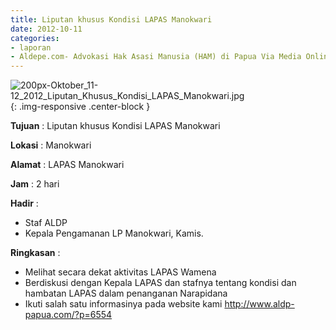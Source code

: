 ```yaml
---
title: Liputan khusus Kondisi LAPAS Manokwari
date: 2012-10-11
categories:
- laporan
- Aldepe.com- Advokasi Hak Asasi Manusia (HAM) di Papua Via Media Online, Mobile Phone dan Social Media
---
```

![200px-Oktober_11-12_2012_Liputan_Khusus_Kondisi_LAPAS_Manokwari.jpg](/uploads/200px-Oktober_11-12_2012_Liputan_Khusus_Kondisi_LAPAS_Manokwari.jpg){: .img-responsive .center-block }

**Tujuan** : Liputan khusus Kondisi LAPAS Manokwari

**Lokasi** : Manokwari

**Alamat** : 	LAPAS Manokwari

**Jam** : 2 hari

**Hadir** : 
* Staf ALDP
* Kepala Pengamanan LP Manokwari, Kamis.

**Ringkasan** : 
* Melihat secara dekat aktivitas LAPAS Wamena
* Berdiskusi dengan Kepala LAPAS dan stafnya tentang kondisi dan hambatan LAPAS dalam penanganan Narapidana
* Ikuti salah satu informasinya pada website kami http://www.aldp-papua.com/?p=6554
